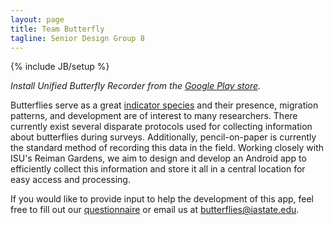 ```yaml
---
layout: page
title: Team Butterfly
tagline: Senior Design Group 8
---
```

{% include JB/setup %}

*Install Unified Butterfly Recorder from the [Google Play store](https://play.google.com/store/apps/details?id=edu.iastate.ece.butterflies).*  
  
Butterflies serve as a great [indicator species](http://en.wikipedia.org/wiki/Indicator_species) and their presence, migration patterns, and development are of interest to many researchers. There currently exist several disparate protocols used for collecting information about butterflies during surveys. Additionally, pencil-on-paper is currently the standard method of recording this data in the field. Working closely with ISU's Reiman Gardens, we aim to design and develop an Android app to efficiently collect this information and store it all in a central location for easy access and processing.  
  
If you would like to provide input to help the development of this app, feel free to fill out our [questionnaire](/questionnaire.html) or email us at butterflies@iastate.edu.
